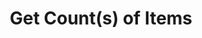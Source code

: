 ---
title: "Get Count(s) of Items"
linkTitle: "Get Count(s) of Items"
description: "Get the count(s) of items in a dictionary."
---